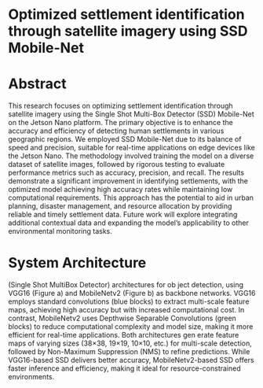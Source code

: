 # Optimized settlement identification through satellite imagery using SSD Mobile-Net
# Abstract
This research focuses on optimizing settlement identification through satellite imagery using the Single Shot Multi-Box Detector (SSD) Mobile-Net on the Jetson Nano platform.
The primary objective is to enhance the accuracy and efficiency of detecting human settlements in various geographic regions. We employed SSD Mobile-Net due to its balance of speed and precision, suitable for real-time applications on edge devices like the Jetson Nano. 
The methodology involved training the model on a diverse dataset of satellite images, followed by rigorous testing to evaluate performance metrics such as accuracy, precision, and recall. 
The results demonstrate a significant improvement in identifying settlements, with the optimized model achieving high accuracy rates while maintaining low computational requirements. 
This approach has the potential to aid in urban planning, disaster management, and resource allocation by providing reliable and timely settlement data. Future work will explore integrating additional contextual data and expanding the model’s applicability to other environmental monitoring tasks.
#  System Architecture
(Single Shot MultiBox Detector) architectures for ob
ject detection, using VGG16 (Figure a) and MobileNetv2 (Figure b) as backbone networks.
 VGG16 employs standard convolutions (blue blocks) to extract multi-scale feature maps,
 achieving high accuracy but with increased computational cost. In contrast, MobileNetv2
 uses Depthwise Separable Convolutions (green blocks) to reduce computational complexity
 and model size, making it more efficient for real-time applications. Both architectures gen
erate feature maps of varying sizes (38×38, 19×19, 10×10, etc.) for multi-scale detection,
 followed by Non-Maximum Suppression (NMS) to refine predictions. While VGG16-based
 SSD delivers better accuracy, MobileNetv2-based SSD offers faster inference and efficiency,
 making it ideal for resource-constrained environments.
 
 
